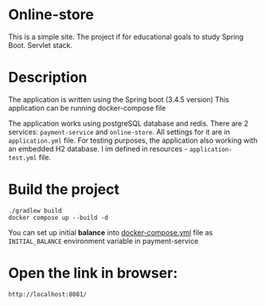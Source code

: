 # Online-store
This is a simple site. The project if for educational goals to study Spring Boot. Servlet stack.

# Description
The application is written using the Spring boot (3.4.5 version)
This application can be running docker-compose file


The application works using postgreSQL database and redis.
There are 2 services: `payment-service` and `online-store`.
All settings for it are in `application.yml` file.
For testing purposes, the application also working with an embedded H2 database. I im defined in resources - `application-test.yml` file.

# Build the project
```shell
./gradlew build
docker compose up --build -d
```

You can set up initial **balance** into [docker-compose.yml](docker-compose.yml) file as `INITIAL_BALANCE` environment variable in payment-service

# Open the link in browser:
```text
http://localhost:8081/
```
